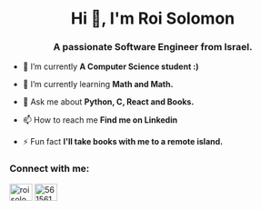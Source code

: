 <h1 align="center">Hi 👋, I'm Roi Solomon</h1>
<h3 align="center">A passionate Software Engineer from Israel.</h3>

- 🔭 I’m currently **A Computer Science student :)**

- 🌱 I’m currently learning **Math and Math.**

- 💬 Ask me about **Python, C, React and Books.**

- 📫 How to reach me **Find me on Linkedin**

- ⚡ Fun fact **I'll take books with me to a remote island.**

<h3 align="left">Connect with me:</h3>
<p align="left">
<a href="https://linkedin.com/in/roi-solomon-rs777" target="blank"><img align="center" src="https://cdn.jsdelivr.net/npm/simple-icons@3.0.1/icons/linkedin.svg" alt="roi solomon" height="30" width="40" /></a>
<a href="https://stackoverflow.com/users/5615617" target="blank"><img align="center" src="https://cdn.jsdelivr.net/npm/simple-icons@3.0.1/icons/stackoverflow.svg" alt="5615617" height="30" width="40" /></a>
</p>
